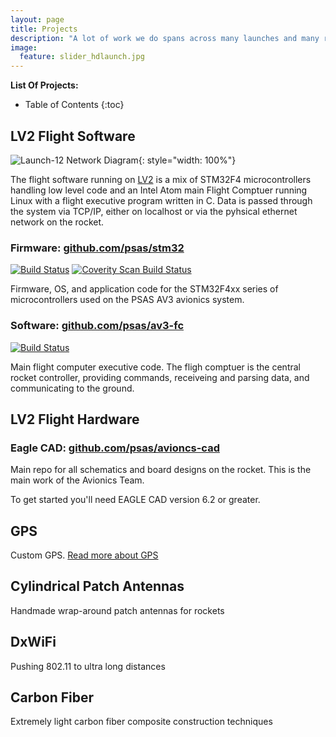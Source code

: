 ```yaml
---
layout: page
title: Projects
description: "A lot of work we do spans across many launches and many rockets. Many of our special projects come from deep needs in the aerospace world for solutions"
image:
  feature: slider_hdlaunch.jpg
---
```


**List Of Projects:**

* Table of Contents
{:toc}


## LV2 Flight Software

![Launch-12 Network Diagram](http://psas.github.io/Launch-12/avionics/network_diagram.svg){: style="width: 100%"}

The flight software running on [LV2](/rockets/#LV22) is a mix of STM32F4 microcontrollers handling low level code and an Intel Atom main Flight Comptuer running Linux with a flight executive program written in C. Data is passed through the system via TCP/IP, either on localhost or via the pyhsical ethernet network on the rocket.


### Firmware: [github.com/psas/stm32](https://github.com/psas/stm32)

[![Build Status](https://travis-ci.org/psas/stm32.svg)](https://travis-ci.org/psas/stm32)
[![Coverity Scan Build Status](https://scan.coverity.com/projects/1787/badge.svg)](https://scan.coverity.com/projects/1787)

Firmware, OS, and application code for the STM32F4xx series of microcontrollers used on the PSAS AV3 avionics system.


### Software: [github.com/psas/av3-fc](https://github.com/psas/av3-fc)

[![Build Status](https://travis-ci.org/psas/av3-fc.svg)](https://travis-ci.org/psas/av3-fc)

Main flight computer executive code. The fligh comptuer is the central rocket controller, providing commands, receiveing and parsing data, and communicating to the ground.


## LV2 Flight Hardware

### Eagle CAD: [github.com/psas/avioncs-cad](https://github.com/psas/avionics-cad)

Main repo for all schematics and board designs on the rocket. This is the main work of the Avionics Team.

To get started you'll need EAGLE CAD version 6.2 or greater.

## GPS

Custom GPS. [Read more about GPS](gps/)


## Cylindrical Patch Antennas

Handmade wrap-around patch antennas for rockets


## DxWiFi

Pushing 802.11 to ultra long distances


## Carbon Fiber

Extremely light carbon fiber composite construction techniques
